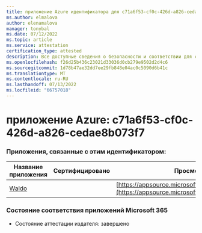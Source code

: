 ```yaml
---
title: приложение Azure идентификатора для c71a6f53-cf0c-426d-a826-cedae8b073f7
ms.author: elmalova
author: elenamalova
manager: tonybal
ms.date: 07/12/2022
ms.topic: article
ms.service: attestation
certification_type: attested
description: Все доступные сведения о безопасности и соответствии для c71a6f53-cf0c-426d-a826-cedae8b073f7.
ms.openlocfilehash: f26d25b436c23021d33036d0cb279e9502d2d4c6
ms.sourcegitcommit: 1d78b47ae32dd7ee29fb848e04ac0c5090d6b41c
ms.translationtype: MT
ms.contentlocale: ru-RU
ms.lasthandoff: 07/13/2022
ms.locfileid: "66757018"
---
```

# <a name="azure-app-id-c71a6f53-cf0c-426d-a826-cedae8b073f7"></a>приложение Azure: c71a6f53-cf0c-426d-a826-cedae8b073f7


### <a name="apps-associated-with-this-id"></a>Приложения, связанные с этим идентификатором:
| **Название приложения** | **Сертифицировано** | **Просмотр в AppSource** |
|--------------|---------------|-----------------------|
| [Waldo](../forward/WA200003139.md) |  | [https://appsource.microsoft.com/product/office/WA200003139](https://appsource.microsoft.com/product/office/WA200003139) |

### <a name="microsoft-365-app-compliance-status"></a>Состояние соответствия приложений Microsoft 365
- Состояние аттестации издателя: завершено

